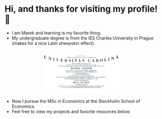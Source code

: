 # Hi, and thanks for visiting my profile! 👋
- I am Marek and learning is my favorite thing.
- My undergraduate degree is from the IES Charles University in Prague (makes for a nice Latin sheepskin effect).
  
<p align="center">
<img src="Bc.jpg" alt="Charles University" height="50%" width="50%">
</p>

- Now I pursue the MSc in Economics at the Stockholm School of Economics.
- Feel free to view my projects and favorite resources below.


 

 






